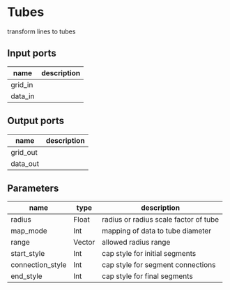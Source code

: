 Tubes
=====
transform lines to tubes

Input ports
-----------
|name|description|
|-|-|
|grid_in||
|data_in||

Output ports
------------
|name|description|
|-|-|
|grid_out||
|data_out||

Parameters
----------
|name|type|description|
|-|-|-|
|radius|Float|radius or radius scale factor of tube|
|map_mode|Int|mapping of data to tube diameter|
|range|Vector|allowed radius range|
|start_style|Int|cap style for initial segments|
|connection_style|Int|cap style for segment connections|
|end_style|Int|cap style for final segments|
